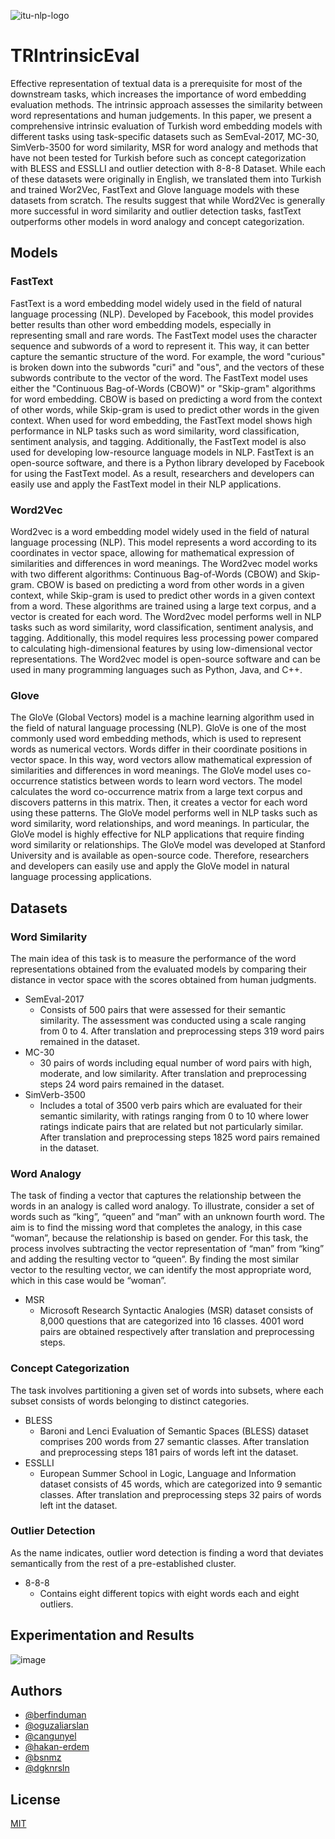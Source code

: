 
![itu-nlp-logo](https://github.com/swarm-nlp/TRIntrinsicEval/assets/72564135/b1a2e1da-45e4-4b29-bd22-e3b5a51791ce)

    
# TRIntrinsicEval
Effective representation of textual data is a prerequisite for most of the downstream tasks, which increases the importance of word embedding evaluation methods. The intrinsic approach assesses the similarity between word representations and human judgements. In this paper, we present a comprehensive intrinsic evaluation of Turkish word embedding models with different tasks using task-specific datasets such as SemEval-2017, MC-30, SimVerb-3500 for word similarity, MSR for word analogy and methods that have not been tested for Turkish before such as concept categorization with BLESS and ESSLLI and outlier detection with 8-8-8 Dataset. While each of these datasets were originally in English, we translated them into Turkish and trained Wor2Vec, FastText and Glove language models with these datasets from scratch. The results suggest that while Word2Vec is generally more successful in word similarity and outlier detection tasks, fastText outperforms other models in word analogy and concept categorization. 


## Models

### FastText
FastText is a word embedding model widely used in the field of natural language processing (NLP). Developed by Facebook, this model provides better results than other word embedding models, especially in representing small and rare words. The FastText model uses the character sequence and subwords of a word to represent it. This way, it can better capture the semantic structure of the word. For example, the word "curious" is broken down into the subwords "curi" and "ous", and the vectors of these subwords contribute to the vector of the word. The FastText model uses either the "Continuous Bag-of-Words (CBOW)" or "Skip-gram" algorithms for word embedding. CBOW is based on predicting a word from the context of other words, while Skip-gram is used to predict other words in the given context. When used for word embedding, the FastText model shows high performance in NLP tasks such as word similarity, word classification, sentiment analysis, and tagging. Additionally, the FastText model is also used for developing low-resource language models in NLP. FastText is an open-source software, and there is a Python library developed by Facebook for using the FastText model. As a result, researchers and developers can easily use and apply the FastText model in their NLP applications.

### Word2Vec
Word2vec is a word embedding model widely used in the field of natural language processing (NLP). This model represents a word according to its coordinates in vector space, allowing for mathematical expression of similarities and differences in word meanings. The Word2vec model works with two different algorithms: Continuous Bag-of-Words (CBOW) and Skip-gram. CBOW is based on predicting a word from other words in a given context, while Skip-gram is used to predict other words in a given context from a word. These algorithms are trained using a large text corpus, and a vector is created for each word. The Word2vec model performs well in NLP tasks such as word similarity, word classification, sentiment analysis, and tagging. Additionally, this model requires less processing power compared to calculating high-dimensional features by using low-dimensional vector representations. The Word2vec model is open-source software and can be used in many programming languages such as Python, Java, and C++.

### Glove
The GloVe (Global Vectors) model is a machine learning algorithm used in the field of natural language processing (NLP). GloVe is one of the most commonly used word embedding methods, which is used to represent words as numerical vectors. Words differ in their coordinate positions in vector space. In this way, word vectors allow mathematical expression of similarities and differences in word meanings. The GloVe model uses co-occurrence statistics between words to learn word vectors. The model calculates the word co-occurrence matrix from a large text corpus and discovers patterns in this matrix. Then, it creates a vector for each word using these patterns. The GloVe model performs well in NLP tasks such as word similarity, word relationships, and word meanings. In particular, the GloVe model is highly effective for NLP applications that require finding word similarity or relationships. The GloVe model was developed at Stanford University and is available as open-source code. Therefore, researchers and developers can easily use and apply the GloVe model in natural language processing applications.


## Datasets

### Word Similarity
The main idea of this task is to measure the performance of the word representations obtained from the evaluated models by comparing their distance in vector space with the scores obtained from human judgments.

- SemEval-2017
    - Consists of 500 pairs that were assessed for their semantic similarity. The assessment was conducted using a scale ranging from 0 to 4. After translation and
preprocessing steps 319 word pairs remained in the dataset.
- MC-30
    - 30 pairs of words including equal number of word pairs with high, moderate, and low similarity. After translation and preprocessing steps 24 word pairs remained in the dataset.
- SimVerb-3500
    - Includes a total of 3500 verb pairs which are evaluated for their semantic similarity, with ratings ranging from 0 to 10 where lower ratings indicate pairs that are related but not particularly similar. After translation and preprocessing steps 1825 word pairs remained in the dataset.

### Word Analogy
The task of finding a vector that captures the relationship between the words in an analogy is called word analogy. To illustrate, consider a set of words such as
“king”, “queen” and “man” with an unknown fourth word. The aim is to find the missing word that completes the analogy, in this case “woman”, because the relationship is based on gender. For this task, the process involves subtracting the vector representation of “man” from “king” and adding the resulting vector to “queen”. By finding the most similar vector to the resulting vector, we can identify the most appropriate word, which in this case would be “woman”.

- MSR
    - Microsoft Research Syntactic Analogies (MSR) dataset consists of 8,000 questions that are categorized into 16 classes. 4001 word pairs are obtained respectively after translation and preprocessing steps.

### Concept Categorization
The task involves partitioning a given set of words into subsets, where each subset consists of words belonging to distinct categories.

- BLESS
    - Baroni and Lenci Evaluation of Semantic Spaces (BLESS) dataset comprises 200 words from 27 semantic classes. After translation and
preprocessing steps 181 pairs of words left int the dataset.
- ESSLLI
    - European Summer School in Logic, Language and Information dataset consists of 45 words, which are categorized into 9 semantic classes. After translation and
preprocessing steps 32 pairs of words left int the dataset.

### Outlier Detection
As the name indicates, outlier word detection is finding a word that deviates semantically from the rest of a pre-established cluster.

- 8-8-8
    - Contains eight different topics with eight words each and eight outliers.

## Experimentation and Results
![image](https://github.com/swarm-nlp/TRIntrinsicEval/assets/64483224/7285e490-a6f8-4594-b686-6812bd26c279)

## Authors
- [@berfinduman](https://github.com/berfinduman)
- [@oguzaliarslan](https://github.com/oguzaliarslan)
- [@cangunyel](https://github.com/cangunyel)
- [@hakan-erdem](https://github.com/hakan-erdem)
- [@bsnmz](https://github.com/bsnmz)
- [@dgknrsln](https://github.com/dgknrsln)

  
## License
[MIT](https://choosealicense.com/licenses/mit/)

  
